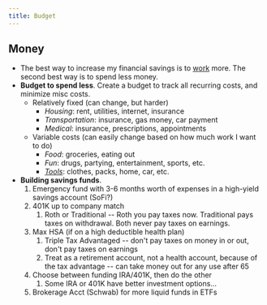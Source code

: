 ```yaml
---
title: Budget
---
```


## Money
- The best way to increase my financial savings is to [work](/working) more. The second best way is to spend less money.
- **Budget to spend less**. Create a budget to track all recurring costs, and minimize misc costs.
	- Relatively fixed (can change, but harder)
		- *Housing*: rent, utilities, internet, insurance
		- *Transportation*: insurance, gas money, car payment
		- *Medical*: insurance, prescriptions, appointments
	- Variable costs (can easily change based on how much work I want to do)
		- *Food*: groceries, eating out
		- *Fun*: drugs, partying, entertainment, sports, etc.
		- *[Tools](/tools)*: clothes, packs, home, car, etc.
- **Building savings funds**.
	1. Emergency fund with 3-6 months worth of expenses in a high-yield savings account (SoFi?)
	2. 401K up to company match
		1. Roth or Traditional -- Roth you pay taxes now. Traditional pays taxes on withdrawal. Both never pay taxes on earnings.
	3. Max HSA (if on a high deductible health plan)
		1. Triple Tax Advantaged -- don't pay taxes on money in or out, don't pay taxes on earnings
		2. Treat as a retirement account, not a health account, because of the tax advantage -- can take money out for any use after 65
	4. Choose between funding IRA/401K, then do the other
		1. Some IRA or 401K have better investment options...
	5. Brokerage Acct (Schwab) for more liquid funds in ETFs
